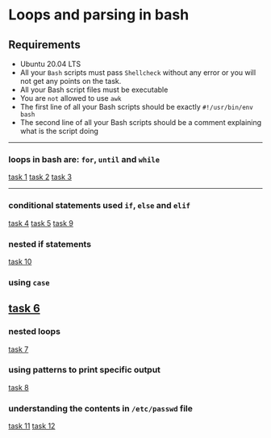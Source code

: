 # Loops and parsing  in bash

## Requirements
- Ubuntu 20.04 LTS
- All your `Bash` scripts must pass `Shellcheck` without any error or you will not get any points on the task.
- All your Bash script files must be executable
- You are `not` allowed to use `awk`
- The first line of all your Bash scripts should be exactly `#!/usr/bin/env bash`
- The second line of all your Bash scripts should be a comment explaining what is the script doing
---
### loops in bash are: `for`, `until` and `while`
[task 1](./1-for_best_school)
[task 2](./2-while_best_school)
[task 3](./3-until_best_school)

---
### conditional statements used `if`, `else` and `elif`
[task 4](./4-if_9_say_hi)
[task 5](./5-4_bad_luck_8_is_your_chance)
[task 9](./9-to_file_or_not_to_file)

### nested if statements
[task 10](./10-fizzbuzz)

### using `case`
[task 6](./6-superstitious_numbers)
---

### nested loops
[task 7](./7-clock)

### using patterns to print specific output
[task 8](./8-for_ls)

### understanding the contents in `/etc/passwd` file
[task 11](./100-read_and_cut)
[task 12](./101-tell_the_story_of_passwd)
